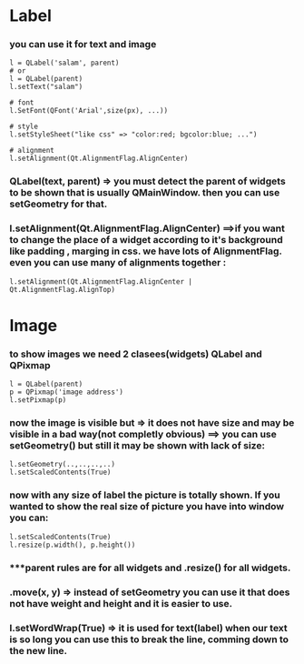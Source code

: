 # Label
### you can use it for text and image
    l = QLabel('salam', parent)
    # or
    l = QLabel(parent)
    l.setText("salam")

    # font
    l.SetFont(QFont('Arial',size(px), ...))

    # style
    l.setStyleSheet("like css" => "color:red; bgcolor:blue; ...") 

    # alignment
    l.setAlignment(Qt.AlignmentFlag.AlignCenter)


### QLabel(text, parent) => you must detect the parent of widgets to be shown that is usually QMainWindow. then you can use setGeometry for that.

### l.setAlignment(Qt.AlignmentFlag.AlignCenter) ==>if you want to change the place of a widget according to it's background like padding , marging in css. we have lots of AlignmentFlag. even you can use many of alignments together :
    l.setAlignment(Qt.AlignmentFlag.AlignCenter | Qt.AlignmentFlag.AlignTop)

# Image
### to show images we need 2 clasees(widgets) QLabel and QPixmap

    l = QLabel(parent)
    p = QPixmap('image address')
    l.setPixmap(p)

### now the image is visible but => it does not have size and may be visible in a bad way(not completly obvious) ==> you can  use setGeometry() but still it may be shown with lack of size:
    l.setGeometry(..,..,..,..)
    l.setScaledContents(True)
### now with any size of label the picture is totally shown. If you wanted to show the real size of picture you have into window you can:
    l.setScaledContents(True)
    l.resize(p.width(), p.height())


### ***parent rules are for all widgets and .resize() for all widgets.

### .move(x, y) => instead of setGeometry you can use it that does not have weight and height and it is easier to use.

### l.setWordWrap(True) => it is used for text(label) when our text is so long you can use this to break the line, comming down to the new line.